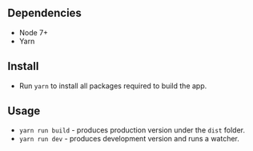 ## Dependencies
* Node 7+
* Yarn

## Install
* Run `yarn` to install all packages required to build the app.

## Usage
* `yarn run build` - produces production version under the `dist` folder.
* `yarn run dev` - produces development version and runs a watcher.